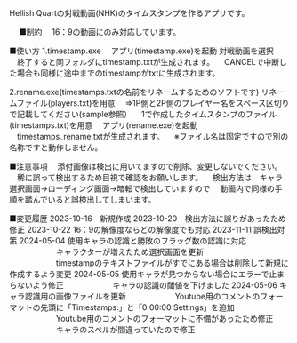 Hellish Quartの対戦動画(NHK)のタイムスタンプを作るアプリです。

　
■制約
　16：9の動画にのみ対応しています。

■使い方
 1.timestamp.exe
　アプリ(timestamp.exe)を起動
  対戦動画を選択
　終了すると同フォルダにtimestamp.txtが生成されます。
　CANCELで中断した場合も同様に途中までのtimestampがtxtに生成されます。

 2.rename.exe(timestamps.txtの名前をリネームするためのソフトです)
  リネームファイル(players.txt)を用意
　⇒1P側と2P側のプレイヤー名をスペース区切りで記載してください(sample参照）
　1で作成したタイムスタンプのファイル(timestamps.txt)を用意
　アプリ(rename.exe)を起動
　timestamps_rename.txtが生成されます。
　※ファイル名は固定ですので別の名称ですと動作しません。

■注意事項
　添付画像は検出に用いてますので削除、変更しないでください。
　稀に誤って検出するため目視で確認をお願いします。
　検出方法は　キャラ選択画面→ローディング画面→暗転で検出していますので
　動画内で同様の手順を踏んでいると誤検出してしまいます。


■変更履歴
2023-10-16　新規作成
2023-10-20　検出方法に誤りがあったため修正
2023-10-22  16：9の解像度ならどの解像度でも対応
2023-11-11  誤検出対策
2024-05-04  使用キャラの認識と勝敗のフラッグ数の認識に対応
　　　　　　キャラクターが増えたため選択画面を更新
　　　　　　timestampのテキストファイルがすでにある場合は削除して新規に作成するよう変更
2024-05-05  使用キャラが見つからない場合にエラーで止まらないよう修正
　　　　　　キャラの認識の閾値を下げました
2024-05-06  キャラ認識用の画像ファイルを更新
　　　　　　Youtube用のコメントのフォーマットの先頭に「Timestamps:」と「0:00:00 Settings」を追加
　　　　　　Youtube用のコメントのフォーマットに不備があったため修正
　　　　　　キャラのスペルが間違っていたので修正
